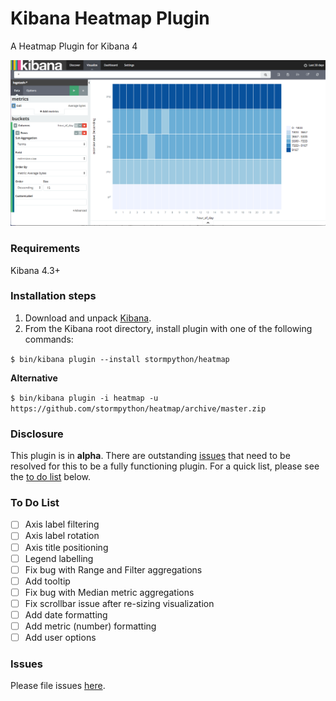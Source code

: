 # Kibana Heatmap Plugin
A Heatmap Plugin for Kibana 4

![Kibana Heatmap](heatmap.png)

### Requirements
Kibana 4.3+

### Installation steps
1. Download and unpack [Kibana](https://www.elastic.co/downloads/kibana).
2. From the Kibana root directory, install plugin with one of the following commands:

```$ bin/kibana plugin --install stormpython/heatmap```

**Alternative**

```$ bin/kibana plugin -i heatmap -u https://github.com/stormpython/heatmap/archive/master.zip```

### Disclosure
This plugin is in **alpha**. There are outstanding [issues](https://github.com/stormpython/heatmap/issues) that need to be resolved for this to be a fully functioning plugin. For a quick list, please see the [to do list](#to-do-list) below.

### To Do List
- [ ] Axis label filtering
- [ ] Axis label rotation
- [ ] Axis title positioning
- [ ] Legend labelling
- [ ] Fix bug with Range and Filter aggregations
- [ ] Add tooltip
- [ ] Fix bug with Median metric aggregations
- [ ] Fix scrollbar issue after re-sizing visualization
- [ ] Add date formatting
- [ ] Add metric (number) formatting
- [ ] Add user options

### Issues
Please file issues [here](https://github.com/stormpython/heatmap/issues).
